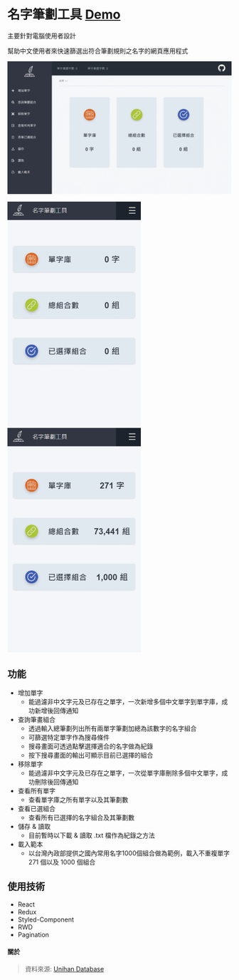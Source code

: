 # 名字筆劃工具   [Demo](https://shinenic.github.io/strokes-operation-react/)

主要針對電腦使用者設計

幫助中文使用者來快速篩選出符合筆劃規則之名字的網頁應用程式


<img src="demo2.gif" alt="demo2" /> 

<img src="demo1.gif" alt="demogif" width="300" style="display:inline-block" />    <img src="demo3.gif" alt="demogif" width="300" style="display:inline-block" /> 




## 功能

* 增加單字
  * 能過濾非中文字元及已存在之單字，一次新增多個中文單字到單字庫，成功新增後回傳通知
* 查詢筆畫組合
  * 透過輸入總筆劃列出所有兩單字筆劃加總為該數字的名字組合
  * 可篩選特定單字作為搜尋條件
  * 搜尋畫面可透過點擊選擇適合的名字做為紀錄
  * 按下搜尋畫面的輸出可顯示目前已選擇的組合
* 移除單字
  * 能過濾非中文字元及已存在之單字，一次從單字庫刪除多個中文單字，成功刪除後回傳通知
* 查看所有單字
  * 查看單字庫之所有單字以及其筆劃數
* 查看已選組合
  * 查看所有已選擇的名字組合及其筆劃數
* 儲存 & 讀取
  * 目前暫時以下載 & 讀取 .txt 檔作為紀錄之方法
* 載入範本
  * 以台灣內政部提供之國內常用名字1000個組合做為範例，載入不重複單字 271 個以及 1000 個組合





## 使用技術

* React
* Redux
* Styled-Component
* RWD
* Pagination





#### 關於

> 資料來源: [Unihan Database](http://www.unicode.org/cgi-bin/UnihanRadicalIndex.pl?strokes=6)











